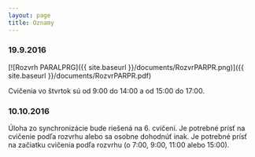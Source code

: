 ```yaml
---
layout: page
title: Oznamy
---
```


### 19.9.2016

[![Rozvrh PARALPRG]({{ site.baseurl }}/documents/RozvrPARPR.png)]({{ site.baseurl }}/documents/RozvrPARPR.pdf)

Cvičenia vo štvrtok sú od 9:00 do 14:00 a od 15:00 do 17:00.


### 10.10.2016

Úloha zo synchronizácie bude riešená na 6. cvičení. Je potrebné prísť na cvičenie podľa rozvrhu alebo sa osobne dohodnúť inak. Je potrebné prísť na začiatku cvičenia podľa rozvrhu (o 7:00, 9:00, 11:00 alebo 15:00).
